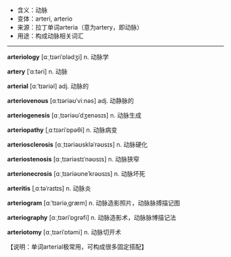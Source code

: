 - <span class="definition">含义：动脉</span>
- <span class="definition">变体：arteri, arterio</span>
- <span class="definition">来源：拉丁单词arteria（意为artery，即动脉）</span>
- <span class="definition">用途：构成动脉相关词汇</span>


---


<span class="vocabulary">**arteriology**</span> [ɑːˌtɪəriˈɒlədʒi] n. 动脉学

<span class="vocabulary">**artery**</span> [ˈɑːtəri] n. 动脉

<span class="vocabulary">**arterial**</span> [ɑːˈtɪəriəl] adj. 动脉的

<span class="vocabulary">**arteriovenous**</span> [ɑːtɪəriəʊˈviːnəs] adj. 动静脉的

<span class="vocabulary">**arteriogenesis**</span> [ɑːˌtɪəriəʊˈdʒenәsɪs] n. 动脉生成

<span class="vocabulary">**arteriopathy**</span> [ˌɑːtɪəriˈɒpəθi] n. 动脉病变 

<span class="vocabulary">**arteriosclerosis**</span> [ɑːˌtɪəriəʊskləˈrəʊsɪs] n. 动脉硬化

<span class="vocabulary">**arteriostenosis**</span> [ɑːˌtɪəriəstɪˈnəʊsɪs] n. 动脉狭窄

<span class="vocabulary">**arterionecrosis**</span> [ɑːˌtɪəriəʊneˈkrəʊsɪs] n. 动脉坏死

<span class="vocabulary">**arteritis**</span> [ˌɑːtəˈraɪtɪs] n. 动脉炎

<span class="vocabulary">**arteriogram**</span> [ɑːˈtɪəriəˌɡræm] n. 动脉造影照片，动脉脉搏描记图

<span class="vocabulary">**arteriography**</span> [ɑːˌtɪəriˈɒɡrəfi] n. 动脉造影术，动脉脉博描记法

<span class="vocabulary">**arteriotomy**</span> [ɑːˌtɪəriˈɒtəmi] n. 动脉切开术

【说明：单词arterial极常用，可构成很多固定搭配】
